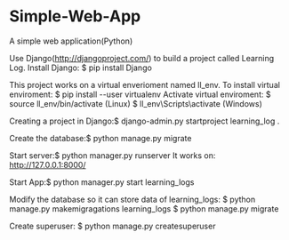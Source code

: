 # Simple-Web-App
A simple web application(Python)

Use Django(http://djangoproject.com/) to build a project called Learning Log.
Install Django: $ pip install Django

This project works on a virtual enverioment named ll_env.
To install virtual enviroment: $ pip install --user virtualenv
Activate virtual enviroment: $ source ll_env/bin/activate (Linux)
                             $ ll_env\Scripts\activate (Windows)
                             
Creating a project in Django:$ django-admin.py startproject learning_log .

Create the database:$ python manage.py migrate

Start server:$ python manager.py runserver
It works on: http://127.0.0.1:8000/

Start App:$ python manager.py start learning_logs

Modify the database so it can store data of learning_logs:
$ python manage.py makemigragations learning_logs
$ python manage.py migrate

Create superuser: $ python manage.py createsuperuser

